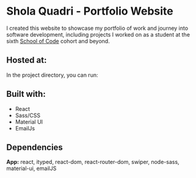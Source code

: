 # Shola Quadri - Portfolio Website

I created this website to showcase my portfolio of work and journey into software development, including projects I worked on as a student at the sixth [School of Code](https://www.schoolofcode.co.uk/) cohort and beyond.

## Hosted at:

In the project directory, you can run:

## Built with:

- React
- Sass/CSS
- Material UI
- EmailJs



## Dependencies

**App:** react, ityped, react-dom, react-router-dom, swiper, node-sass, material-ui, emailJS  

